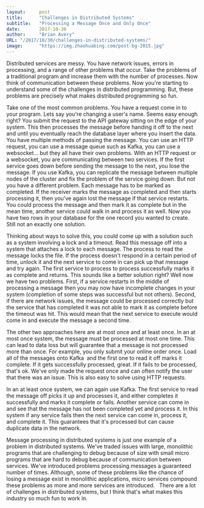 ```yaml
---
layout:     post 
title:      "Challenges in Distributed Systems"
subtitle:   "Processing a Message Once and Only Once"
date:       2017-10-30
author:     "Brian Avery"
URL: "/2017/10/30/challenges-in-distributed-systems/"
image:      "https://img.zhaohuabing.com/post-bg-2015.jpg"
---
```


Distributed services are messy. You have network issues, errors in processing, and a range of other problems that occur. Take the problems of a traditional program and increase them with the number of processes. Now think of communication between these problems. Now you're starting to understand some of the challenges in distributed programming. But, these problems are precisely what makes distributed programming so fun.

Take one of the most common problems. You have a request come in to your program. Lets say you're changing a user's name. Seems easy enough right? You submit the request to the API gateway sitting on the edge of your system. This then processes the message before handing it off to the next and until you eventually reach the database layer where you insert the data. You have multiple methods of passing the message. You can use an HTTP request, you can use a message queue such as Kafka, you can use a websocket... but they all have their own problems. With an HTTP request or a websocket, you are communicating between two services. If the first service goes down before sending the message to the next, you lose the message. If you use Kafka, you can replicate the message between multiple nodes of the cluster and fix the problem of the service going down. But not you have a different problem. Each message has to be marked as completed. If the receiver marks the message as completed and then starts processing it, then you've again lost the message if that service restarts. You could process the message and then mark it as complete but in the mean time, another service could walk in and process it as well. Now you have two rows in your database for the one record you wanted to create. Still not an exactly one solution.

Thinking about ways to solve this, you could come up with a solution such as a system involving a lock and a timeout. Read this message off into a system that attaches a lock to each message. The process to read the message locks the file. If the process doesn't respond in a certain period of time, unlock it and the next service to come in can pick up that message and try again. The first service to process to process successfully marks it as complete and returns. This sounds like a better solution right? Well now we have two problems. First, if a service restarts in the middle of processing a message then you may now have incomplete changes in your system (completion of some steps was successful but not others). Second, if there are network issues, the message could be processed correctly but the service that has completed it was not able to mark it as complete before the timeout was hit. This would mean that the next service to execute would come in and execute the message a second time.

The other two approaches here are at most once and at least once. In an at most once system, the message must be processed at most one time. This can lead to data loss but will guarantee that a message is not processed more than once. For example, you only submit your online order once. Load all of the messages onto Kafka  and the first one to read it off marks it complete. If it gets successfully processed, great. If it fails to be processed, that's ok. We've only made the request once and can often notify the user that there was an issue. This is also easy to solve using HTTP requests.

In an at least once system, we can again use Kafka. The first service to read the message off picks it up and processes it, and either completes it successfully and marks it complete or fails. Another service can come in and see that the message has not been completed yet and process it. In this system if any service fails then the next service can come in, process it, and complete it. This guarantees that it's processed but can cause duplicate data in the network.

Message processing in distributed systems is just one example of a problem in distributed systems. We've traded issues with large, monolithic programs that are challenging to debug because of size with small micro programs that are hard to debug because of communication between services. We've introduced problems processing messages a guaranteed number of times. Although, some of these problems like the chance of losing a message exist in monolithic applications, micro services compound these problems as more and more services are introduced.   There are a lot of challenges in distributed systems, but I think that's what makes this industry so much fun to work in.